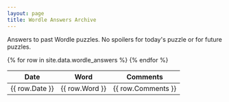 ```yaml
---
layout: page
title: Wordle Answers Archive
---
```


Answers to past Wordle puzzles. No spoilers for today's puzzle or for future puzzles.

<table>
    <thead>
        <tr>
            <th>Date</th>
            <th>Word</th>
            <th>Comments</th>
        </tr>
    </thead>
{% for row in site.data.wordle_answers %}
    <tr>
        <td>{{ row.Date }}</td>
        <td>{{ row.Word }}</td>
        <td>{{ row.Comments }}</td>
    </tr>
{% endfor %}
</table>
